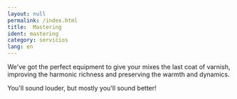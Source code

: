 ```yaml
---
layout: null
permalink: /index.html
title:  Mastering
ident: mastering
category: servicios
lang: en
---
```


We've got the perfect equipment to give your mixes the last coat of varnish, improving the harmonic richness and preserving the warmth and dynamics.

You'll sound louder, but mostly you'll sound better!